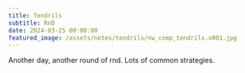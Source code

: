 ```yaml
---
title: Tendrils
subtitle: RnD
date: 2024-03-25 00:00:00
featured_image: /assets/notes/tendrils/nw_comp_tendrils.v001.jpg
---
```


<div style="padding:0 0 0 0;position:relative;"><iframe src="https://player.vimeo.com/video/1069775357?badge=0&amp;autopause=0&amp;player_id=0&amp;app_id=58479" frameborder="0" allow="autoplay; fullscreen; picture-in-picture; clipboard-write; encrypted-media" style="position:absolute;top:0;left:0;width:100%;height:100%;" title="bits"></iframe></div><script src="https://player.vimeo.com/api/player.js"></script>

Another day, another round of rnd. Lots of common strategies.